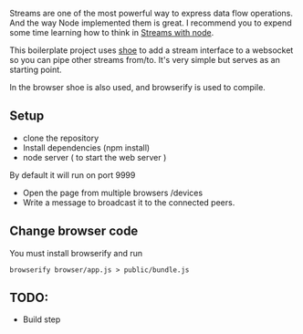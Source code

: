 
Streams are one of the most powerful way to express data flow operations. And the way Node implemented them is great. I recommend you to expend some time learning how to think in [Streams with node](https://github.com/substack/stream-handbook).

This boilerplate project uses [shoe](https://github.com/substack/shoe) to add a stream interface to a websocket so you can pipe other streams from/to.  It's very simple but serves as an starting point.

In the browser shoe is also used, and browserify is used to compile.

## Setup

* clone the repository
* Install dependencies (npm install)
* node server ( to start the web server )

By default it will run on port 9999

* Open the page from multiple browsers /devices
* Write a message to broadcast it to the connected peers.


## Change browser code

You must install browserify and run

	browserify browser/app.js > public/bundle.js

## TODO:

* Build step



